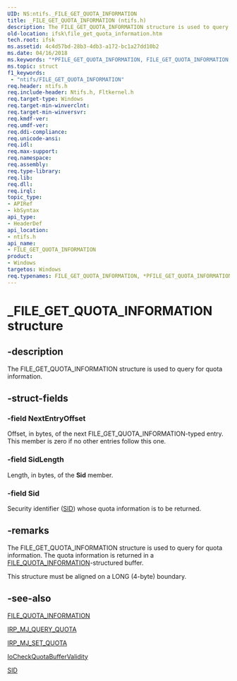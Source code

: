 ```yaml
---
UID: NS:ntifs._FILE_GET_QUOTA_INFORMATION
title: _FILE_GET_QUOTA_INFORMATION (ntifs.h)
description: The FILE_GET_QUOTA_INFORMATION structure is used to query for quota information.
old-location: ifsk\file_get_quota_information.htm
tech.root: ifsk
ms.assetid: 4c4d57bd-28b3-4db3-a172-bc1a27dd10b2
ms.date: 04/16/2018
ms.keywords: "*PFILE_GET_QUOTA_INFORMATION, FILE_GET_QUOTA_INFORMATION, FILE_GET_QUOTA_INFORMATION structure [Installable File System Drivers], PFILE_GET_QUOTA_INFORMATION, PFILE_GET_QUOTA_INFORMATION structure pointer [Installable File System Drivers], _FILE_GET_QUOTA_INFORMATION, fileinformationstructures_e64ee968-bf98-422e-9bed-837b984fbc33.xml, ifsk.file_get_quota_information, ntifs/FILE_GET_QUOTA_INFORMATION, ntifs/PFILE_GET_QUOTA_INFORMATION"
ms.topic: struct
f1_keywords:
 - "ntifs/FILE_GET_QUOTA_INFORMATION"
req.header: ntifs.h
req.include-header: Ntifs.h, Fltkernel.h
req.target-type: Windows
req.target-min-winverclnt: 
req.target-min-winversvr: 
req.kmdf-ver: 
req.umdf-ver: 
req.ddi-compliance: 
req.unicode-ansi: 
req.idl: 
req.max-support: 
req.namespace: 
req.assembly: 
req.type-library: 
req.lib: 
req.dll: 
req.irql: 
topic_type:
- APIRef
- kbSyntax
api_type:
- HeaderDef
api_location:
- ntifs.h
api_name:
- FILE_GET_QUOTA_INFORMATION
product:
- Windows
targetos: Windows
req.typenames: FILE_GET_QUOTA_INFORMATION, *PFILE_GET_QUOTA_INFORMATION
---
```


# _FILE_GET_QUOTA_INFORMATION structure


## -description


The FILE_GET_QUOTA_INFORMATION structure is used to query for quota information. 


## -struct-fields




### -field NextEntryOffset

Offset, in bytes, of the next FILE_GET_QUOTA_INFORMATION-typed entry. This member is zero if no other entries follow this one. 


### -field SidLength

Length, in bytes, of the <b>Sid</b> member. 


### -field Sid

Security identifier (<a href="https://docs.microsoft.com/windows-hardware/drivers/ddi/content/ntifs/ns-ntifs-_sid">SID</a>) whose quota information is to be returned. 


## -remarks



The FILE_GET_QUOTA_INFORMATION structure is used to query for quota information. The quota information is returned in a <a href="https://docs.microsoft.com/windows-hardware/drivers/ddi/content/ntifs/ns-ntifs-_file_quota_information">FILE_QUOTA_INFORMATION</a>-structured buffer. 

This structure must be aligned on a LONG (4-byte) boundary. 




## -see-also




<a href="https://docs.microsoft.com/windows-hardware/drivers/ddi/content/ntifs/ns-ntifs-_file_quota_information">FILE_QUOTA_INFORMATION</a>



<a href="https://docs.microsoft.com/windows-hardware/drivers/ifs/irp-mj-query-quota">IRP_MJ_QUERY_QUOTA</a>



<a href="https://docs.microsoft.com/windows-hardware/drivers/ifs/irp-mj-set-quota">IRP_MJ_SET_QUOTA</a>



<a href="https://docs.microsoft.com/windows-hardware/drivers/ddi/content/ntifs/nf-ntifs-iocheckquotabuffervalidity">IoCheckQuotaBufferValidity</a>



<a href="https://docs.microsoft.com/windows-hardware/drivers/ddi/content/ntifs/ns-ntifs-_sid">SID</a>
 

 

